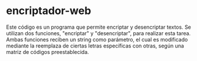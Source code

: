 # encriptador-web
Este código es un programa que permite encriptar y desencriptar textos. Se utilizan dos funciones, "encriptar" y "desencriptar", para realizar esta tarea. Ambas funciones reciben un string como parámetro, el cual es modificado mediante la reemplaza de ciertas letras específicas con otras, según una matriz de códigos preestablecida.
